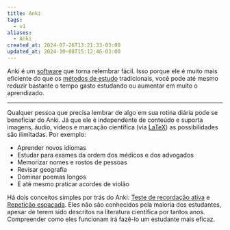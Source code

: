 ```yaml
---
title: Anki
tags:
  - v1
aliases:
  - Anki
created_at: 2024-07-26T13:21:33-03:00
updated_at: 2024-10-08T15:12:46-03:00
---
```


Anki é um [software](../../07/02/Software.md) que torna relembrar fácil. Isso porque ele é muito mais eficiente do que os [métodos de estudo](../../../../atomos/2024/07/08/Metodos_de_estudo.md) tradicionais, você pode até mesmo reduzir bastante o tempo gasto estudando ou aumentar em muito o aprendizado.

---

Qualquer pessoa que precisa lembrar de algo em sua rotina diária pode se beneficiar do Anki. Já que ele é independente de conteúdo e suporta imagens, áudio, vídeos e marcação científica (via [LaTeX](../../../../atomos/2024/07/08/LaTeX.md)) as possibilidades são ilimitadas. Por exemplo:

- Aprender novos idiomas
- Estudar para exames da ordem dos médicos e dos advogados
- Memorizar nomes e rostos de pessoas
- Revisar geografia
- Dominar poemas longos
- E até mesmo praticar acordes de violão

Há dois conceitos simples por trás do Anki: [Teste de recordação ativa](../../07/05/Teste_de_recordacao_ativa.md) e [Repetição espaçada](../../../../atomos/2024/07/08/Repeticao_espacada.md). Eles não são conhecidos pela maioria dos estudantes, apesar de terem sido descritos na literatura científica por tantos anos. Compreender como eles funcionam irá fazê-lo um estudante mais eficaz.